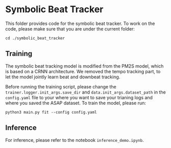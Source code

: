 # Symbolic Beat Tracker

This folder provides code for the symbolic beat tracker. To work on the code, please make sure that you are under the current folder:

    cd ./symbolic_beat_tracker


## Training

The symbolic beat tracking model is modified from the PM2S model, which is based on a CRNN architecture. We removed the tempo tracking part, to let the model jointly learn beat and downbeat tracking.

Before running the training script, please change the `trainer.logger.init_args.save_dir` and `data.init_args.dataset_path` in the `config.yaml` file to your where you want to save your trianing logs and where you saved the ASAP dataset. To train the model, please run:

    python3 main.py fit --config config.yaml


## Inference

For inference, please refer to the notebook `inference_demo.ipynb`.

